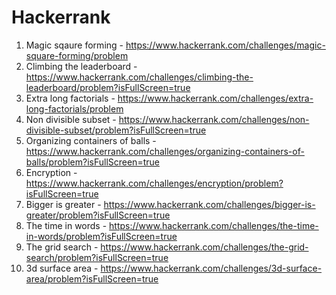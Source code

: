 # Hackerrank

1. Magic sqaure forming - https://www.hackerrank.com/challenges/magic-square-forming/problem
2. Climbing the leaderboard - https://www.hackerrank.com/challenges/climbing-the-leaderboard/problem?isFullScreen=true
3. Extra long factorials - https://www.hackerrank.com/challenges/extra-long-factorials/problem
4. Non divisible subset - https://www.hackerrank.com/challenges/non-divisible-subset/problem?isFullScreen=true
5. Organizing containers of balls - https://www.hackerrank.com/challenges/organizing-containers-of-balls/problem?isFullScreen=true 
6. Encryption - https://www.hackerrank.com/challenges/encryption/problem?isFullScreen=true
7. Bigger is greater - https://www.hackerrank.com/challenges/bigger-is-greater/problem?isFullScreen=true
8. The time in words - https://www.hackerrank.com/challenges/the-time-in-words/problem?isFullScreen=true
9. The grid search - https://www.hackerrank.com/challenges/the-grid-search/problem?isFullScreen=true
10. 3d surface area - https://www.hackerrank.com/challenges/3d-surface-area/problem?isFullScreen=true 

